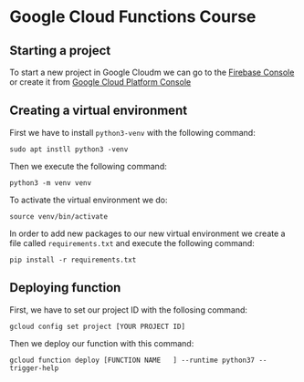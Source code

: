 # Google Cloud Functions Course
## Starting a project
To start a new project in Google Cloudm we can go to the [Firebase Console](http://console.firebase.google.com) or create it from [Google Cloud Platform Console](http://console.cloud.google.com)
## Creating a virtual environment
First we have to install `python3-venv` with the following command:
```
sudo apt instll python3 -venv
```
Then we execute the following command:
```
python3 -m venv venv
```
To activate the virtual environment we do:
```
source venv/bin/activate
```
In order to add new packages to our new virtual environment we create a file called `requirements.txt` and execute the following command:
```
pip install -r requirements.txt
```

## Deploying function
First, we have to set our project ID with the follosing command:
```
gcloud config set project [YOUR PROJECT ID]
```
Then we deploy our function with this command:
```
gcloud function deploy [FUNCTION NAME   ] --runtime python37 --trigger-help
```